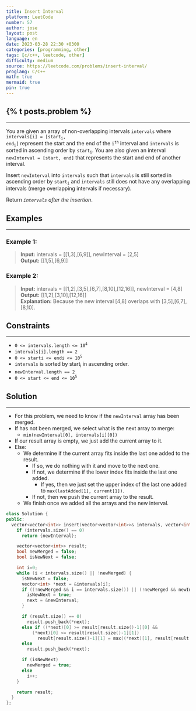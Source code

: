 ```yaml
---
title: Insert Interval
platform: LeetCode
number: 57
author: jose
layout: post
language: en
date: 2023-03-28 22:30 +0300
categories: [programming, other]
tags: [c/c++, leetcode, other]
difficulty: medium
source: https://leetcode.com/problems/insert-interval/
proglang: C/C++
math: true
mermaid: true
pin: true
---
```

## {% t posts.problem %}
---
You are given an array of non-overlapping intervals `intervals` where <code>intervals[i] = [start<sub>i</sub>, end<sub>i</sub>]</code> represent the start and the end of the <code>i<sup>th</sup></code> interval and `intervals` is sorted in ascending order by <code>start<sub>i</sub></code>. You are also given an interval `newInterval = [start, end]` that represents the start and end of another interval.  

Insert `newInterval` into `intervals` such that `intervals` is still sorted in ascending order by <code>start<sub>i</sub></code> and `intervals` still does not have any overlapping intervals (merge overlapping intervals if necessary).  

Return *`intervals` after the insertion*.  

## Examples
---
### **Example 1:**
>**Input:** intervals = [[1,3],[6,9]], newInterval = [2,5]  
>**Output:** [[1,5],[6,9]]  

### **Example 2:**
>**Input:** intervals = [[1,2],[3,5],[6,7],[8,10],[12,16]], newInterval = [4,8]  
>**Output:** [[1,2],[3,10],[12,16]]  
>**Explanation:** Because the new interval [4,8] overlaps with [3,5],[6,7],[8,10].  

## Constraints
---
- <code>0 <= intervals.length <= 10<sup>4</sup></code>  
- `intervals[i].length == 2`  
- <code>0 <= starti <= endi <= 10<sup>5</sup></code>  
- `intervals` is sorted by start<sub>i</sub> in ascending order.  
- `newInterval.length == 2`  
- <code>0 <= start <= end <= 10<sup>5</sup></code>  

## Solution
---
- For this problem, we need to know if the `newInterval` array has been merged.  
- If has not been merged, we select what is the next array to merge:  
  - `min(newInterval[0], intervals[i][0])`  
- If our result array is empty, we just add the current array to it.  
- Else:  
  - We determine if the current array fits inside the last one added to the result.  
    - If so, we do nothing with it and move to the next one.  
    - If not, we determine if the lower index fits inside the last one added.  
      - If yes, then we just set the upper index of the last one added to `max(lastAdded[1], current[1])`.  
    - If not, then we push the current array to the result.  
  - We finish once we added all the arrays and the new interval.  

```c++
class Solution {
public:
  vector<vector<int>> insert(vector<vector<int>>& intervals, vector<int>& newInterval) {
    if (intervals.size() == 0)
      return {newInterval};

    vector<vector<int>> result;
    bool newMerged = false;
    bool isNewNext = false;

    int i=0;
    while (i < intervals.size() || !newMerged) {
      isNewNext = false;
      vector<int> *next = &intervals[i];
      if ((!newMerged && i == intervals.size()) || (!newMerged && newInterval[0] <= intervals[i][0])) {
        isNewNext = true;
        next = &newInterval;
      }

      if (result.size() == 0)
        result.push_back(*next);
      else if ((*next)[0] >= result[result.size()-1][0] &&
          (*next)[0] <= result[result.size()-1][1])
            result[result.size()-1][1] = max((*next)[1], result[result.size()-1][1]);
      else
        result.push_back(*next);

      if (isNewNext)
        newMerged = true;      
      else
        i++;
    }

    return result;
  }
};
```
